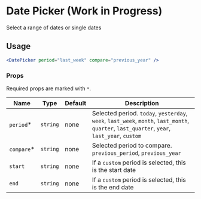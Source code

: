 Date Picker (Work in Progress)
===

Select a range of dates or single dates

## Usage

```jsx
<DatePicker period="last_week" compare="previous_year" />
```

### Props

Required props are marked with `*`.

Name | Type | Default | Description
--- | --- | --- | ---
`period`* | `string` | none | Selected period. `today`, `yesterday`, `week`, `last_week`, `month`, `last_month`, `quarter`, `last_quarter`, `year`, `last_year`, `custom`
`compare`* | `string` | none | Selected period to compare. `previous_period`, `previous_year`
`start` | `string` | none | If a `custom` period is selected, this is the start date
`end` | `string` | none | If a `custom` period is selected, this is the end date
